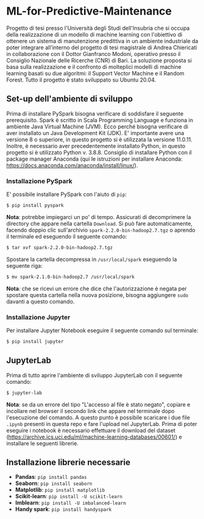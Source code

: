 # ML-for-Predictive-Maintenance
Progetto di tesi presso l'Università degli Studi dell'Insubria che si occupa della realizzazione di un modello di machine learning  con l'obiettivo di ottenere un  sistema di manutenzione predittiva in un ambiente industriale da poter integrare all’interno del progetto di tesi magistrale di Andrea Chiericati in collaborazione con il Dottor Gianfranco Modoni, operativo presso il Consiglio Nazionale delle Ricerche (CNR) di Bari. La soluzione proposta si basa sulla realizzazione e il confronto di molteplici modelli di machine learning basati su due algoritmi: il Support Vector Machine e il Random Forest.
Tutto il progetto è stato sviluppato su Ubuntu 20.04.

## Set-up dell'ambiente di sviluppo
Prima di installare PySpark bisogna verificare di soddisfare il seguente prerequisito. Spark è scritto in Scala Programming Language e funziona in ambiente Java Virtual Machine (JVM). Ecco perché bisogna verificare di aver installato un Java Development Kit (JDK). E' importante avere una versione 8 o superiore, in questo progetto si è utilizzata la versione 11.0.11.
Inoltre, è necessario aver precedentemente installato Python, in questo progetto si è utilizzato Python v. 3.8.8. Consiglio di installare Python con il package manager Anaconda (qui le istruzioni per installare Anaconda: https://docs.anaconda.com/anaconda/install/linux/).
### Installazione PySpark
E' possibile installare PySpark con l'aiuto di `pip`:
```bash
$ pip install pyspark
```
**Nota**: potrebbe impiegarci un po' di tempo.
Assicurati di decomprimere la directory che appare nella cartella `Download`. Si può fare automaticamente, facendo doppio clic sull'archivio `spark-2.2.0-bin-hadoop2.7.tgz` o aprendo il terminale ed eseguendo il seguente comando:
```bash
$ tar xvf spark-2.2.0-bin-hadoop2.7.tgz
```
Spostare la cartella decompressa in `/usr/local/spark` eseguendo la seguente riga:
```bash
$ mv spark-2.1.0-bin-hadoop2.7 /usr/local/spark
```
**Nota**: che se ricevi un errore che dice che l'autorizzazione è negata per spostare questa cartella nella nuova posizione, bisogna aggiungere `sudo` davanti a questo comando.

### Installazione Jupyter
Per installare Jupyter Notebook eseguire il seguente comando sul terminale:
```bash
$ pip install jupyter
```
## JupyterLab
Prima di tutto aprire l'ambiente di sviluppo JupyterLab con il seguente comando:
```bash
$ jupyter-lab
```
**Nota**: se da un errore del tipo "L'accesso al file è stato negato", copiare e incollare nel browser il secondo link che appare nel terminale dopo l'esecuzione del comando.
A questo punto è possibile scaricare i due file `.ipynb` presenti in questa repo e fare l'upload nel JupyterLab. Prima di poter eseguire i notebook è necessario effettuare il download del dataset (https://archive.ics.uci.edu/ml/machine-learning-databases/00601/) e installare le seguenti librerie.

## Installazione librerie necessarie
* **Pandas**: `pip install pandas`
* **Seaborn**: `pip install seaborn`
* **Matplotlib**: `pip install matplotlib`
* **Scikit-learn**: `pip install -U scikit-learn`
* **Imblearn**: `pip install -U imbalanced-learn`
* **Handy spark**: `pip install handyspark`
